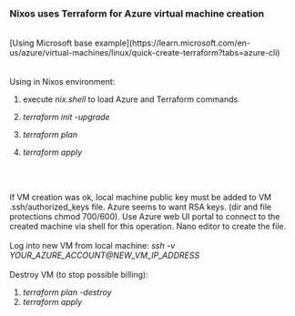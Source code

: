 ### Nixos uses Terraform for Azure virtual machine creation
<br>
[Using Microsoft base example](https://learn.microsoft.com/en-us/azure/virtual-machines/linux/quick-create-terraform?tabs=azure-cli)
<br>
<br>
<br>
Using in Nixos environment: 

1) execute *nix.shell* to load Azure and Terraform commands

2) *terraform init -upgrade*

3) *terraform plan* 

4) *terraform apply* 
<br>
<br>

If VM creation was ok, local machine public key must be added to VM
.ssh/authorized_keys file. Azure seems to want RSA keys.  (dir and file protections chmod 700/600). Use Azure web UI portal to connect to the created machine via shell for this operation. Nano editor to create the file.
<br>
<br>
Log into new VM from local machine:
*ssh -v YOUR_AZURE_ACCOUNT@NEW_VM_IP_ADDRESS*
<br>
<br>
Destroy VM (to stop possible billing):

1) *terraform plan -destroy*
2) *terraform apply*









